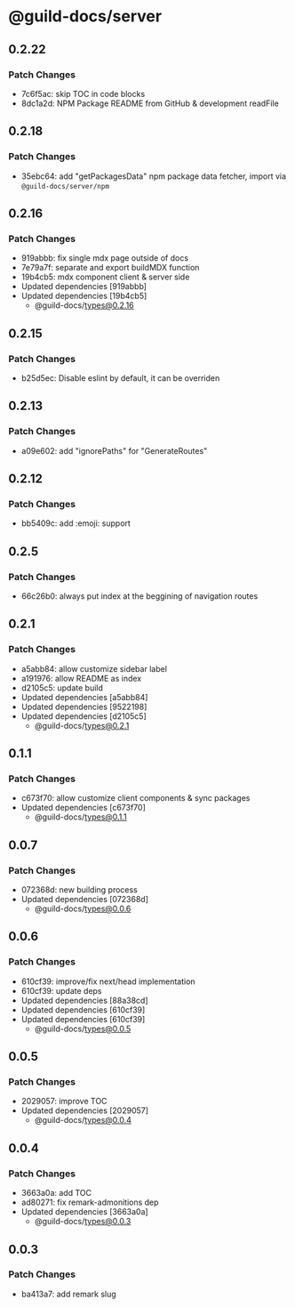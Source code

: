 # @guild-docs/server

## 0.2.22

### Patch Changes

- 7c6f5ac: skip TOC in code blocks
- 8dc1a2d: NPM Package README from GitHub & development readFile

## 0.2.18

### Patch Changes

- 35ebc64: add "getPackagesData" npm package data fetcher, import via `@guild-docs/server/npm`

## 0.2.16

### Patch Changes

- 919abbb: fix single mdx page outside of docs
- 7e79a7f: separate and export buildMDX function
- 19b4cb5: mdx component client & server side
- Updated dependencies [919abbb]
- Updated dependencies [19b4cb5]
  - @guild-docs/types@0.2.16

## 0.2.15

### Patch Changes

- b25d5ec: Disable eslint by default, it can be overriden

## 0.2.13

### Patch Changes

- a09e602: add "ignorePaths" for "GenerateRoutes"

## 0.2.12

### Patch Changes

- bb5409c: add :emoji: support

## 0.2.5

### Patch Changes

- 66c26b0: always put index at the beggining of navigation routes

## 0.2.1

### Patch Changes

- a5abb84: allow customize sidebar label
- a191976: allow README as index
- d2105c5: update build
- Updated dependencies [a5abb84]
- Updated dependencies [9522198]
- Updated dependencies [d2105c5]
  - @guild-docs/types@0.2.1

## 0.1.1

### Patch Changes

- c673f70: allow customize client components & sync packages
- Updated dependencies [c673f70]
  - @guild-docs/types@0.1.1

## 0.0.7

### Patch Changes

- 072368d: new building process
- Updated dependencies [072368d]
  - @guild-docs/types@0.0.6

## 0.0.6

### Patch Changes

- 610cf39: improve/fix next/head implementation
- 610cf39: update deps
- Updated dependencies [88a38cd]
- Updated dependencies [610cf39]
- Updated dependencies [610cf39]
  - @guild-docs/types@0.0.5

## 0.0.5

### Patch Changes

- 2029057: improve TOC
- Updated dependencies [2029057]
  - @guild-docs/types@0.0.4

## 0.0.4

### Patch Changes

- 3663a0a: add TOC
- ad80271: fix remark-admonitions dep
- Updated dependencies [3663a0a]
  - @guild-docs/types@0.0.3

## 0.0.3

### Patch Changes

- ba413a7: add remark slug
